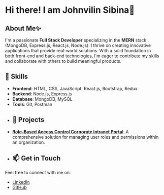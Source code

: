 # Hi there! I am Johnvilin Sibina👋
##  About Me✨
I'm a passionate **Full Stack Developer** specializing in the **MERN** stack (MongoDB, Express.js, React.js, Node.js). I thrive on creating innovative applications that provide real-world solutions. With a solid foundation in both front-end and back-end technologies, I'm eager to contribute my skills and collaborate with others to build meaningful products.
## 🚀 Skills
- **Frontend**: HTML, CSS, JavaScript, React.js, Bootstrap, Redux
- **Backend**: Node.js, Express.js
- **Database**: MongoDB, MySQL
- **Tools**: Git, Postman
- ## 💼 Projects
 - **[Role-Based Access Control Corporate Intranet Portal](https://beamish-buttercream-3f70ca.netlify.app/)**: A comprehensive solution for managing user roles and permissions within an organization.
 - ## 📫 Get in Touch
Feel free to connect with me on:
- [LinkedIn](https://www.linkedin.com/in/johnvilin-sibina-j-5ba45425a/)
- [GitHub](https://github.com/Johnvilin-Sibina)
<!--
**Johnvilin-Sibina/Johnvilin-Sibina** is a ✨ _special_ ✨ repository because its `README.md` (this file) appears on your GitHub profile.

Here are some ideas to get you started:

- 🔭 I’m currently working on ...
- 🌱 I’m currently learning ...
- 👯 I’m looking to collaborate on ...
- 🤔 I’m looking for help with ...
- 💬 Ask me about ...
- 📫 How to reach me: ...
- 😄 Pronouns: ...
- ⚡ Fun fact: ...
-->
